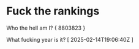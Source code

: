 # Fuck the rankings

Who the hell am I?
{ 8803823 }

What fucking year is it?
[ 2025-02-14T19:06:40Z ]
